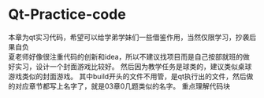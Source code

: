 # Qt-Practice-code
本章为qt实习代码，希望可以给学弟学妹们一些借鉴作用，当然仅限学习，抄袭后果自负  
夏老师好像很注重代码的创新和idea，所以不建议找项目而是自己按部就班的做好实习，设计一个封面游戏比较好。
然后因为教学任务是球类的，建议类似桌球游戏类似的封面游戏。
其中build开头的文件不用管，是qt执行出的文件，然后做的对应章节都写上名字了，就是03章0几题类似的名字。
重点理解代码块
